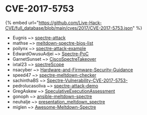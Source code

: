 # CVE-2017-5753
{% embed url="https://github.com/Live-Hack-CVE/full_database/blob/main/cves/2017/CVE-2017-5753.json" %}

* Eugnis ~> [spectre-attack](https://www.alice-snow.ru/2017/database/cve-2017-5753/spectre-attack-eugnis)
* mathse ~> [meltdown-spectre-bios-list](https://www.alice-snow.ru/2017/database/cve-2017-5753/meltdown-spectre-bios-list-mathse)
* poilynx ~> [spectre-attack-example](https://www.alice-snow.ru/2017/database/cve-2017-5753/spectre-attack-example-poilynx)
* EdwardOwusuAdjei ~> [Spectre-PoC](https://www.alice-snow.ru/2017/database/cve-2017-5753/spectre-poc-edwardowusuadjei)
* GarnetSunset ~> [CiscoSpectreTakeover](https://www.alice-snow.ru/2017/database/cve-2017-5753/ciscospectretakeover-garnetsunset)
* ixtal23 ~> [spectreScope](https://www.alice-snow.ru/2017/database/cve-2017-5753/spectrescope-ixtal23)
* nsacyber ~> [Hardware-and-Firmware-Security-Guidance](https://www.alice-snow.ru/2017/database/cve-2017-5753/hardware-and-firmware-security-guidance-nsacyber)
* speed47 ~> [spectre-meltdown-checker](https://www.alice-snow.ru/2017/database/cve-2017-5753/spectre-meltdown-checker-speed47)
* sachinthaBS ~> [Spectre-Vulnerability-CVE-2017-5753-](https://www.alice-snow.ru/2017/database/cve-2017-5753/spectre-vulnerability-cve-2017-5753--sachinthabs)
* pedrolucasoliva ~> [spectre-attack-demo](https://www.alice-snow.ru/2017/database/cve-2017-5753/spectre-attack-demo-pedrolucasoliva)
* GregAskew ~> [SpeculativeExecutionAssessment](https://www.alice-snow.ru/2017/database/cve-2017-5753/speculativeexecutionassessment-gregaskew)
* gonoph ~> [ansible-meltdown-spectre](https://www.alice-snow.ru/2017/database/cve-2017-5753/ansible-meltdown-spectre-gonoph)
* neuhalje ~> [presentation_meltdown_spectre](https://www.alice-snow.ru/2017/database/cve-2017-5753/presentation_meltdown_spectre-neuhalje)
* miglen ~> [Awesome-Meltdown-Spectre](https://www.alice-snow.ru/2017/database/cve-2017-5753/awesome-meltdown-spectre-miglen)
